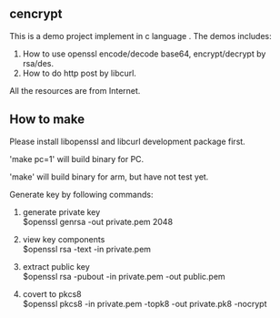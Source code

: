 

## cencrypt

This is a demo project implement in c language . The demos includes: 

1. How to use openssl encode/decode base64, encrypt/decrypt by rsa/des.
2. How to do http post by libcurl.

All the resources are from Internet.

## How to make

Please install libopenssl and libcurl development package first. 

'make pc=1' will build binary for PC. 

'make' will build binary for arm, but have not test yet. 


Generate key by following commands:

1.  generate private  key                                       
$openssl genrsa -out private.pem 2048

2. view key components                                                
$openssl rsa -text -in private.pem

3. extract public key                                                
$openssl rsa -pubout -in private.pem -out public.pem

4. covert to pkcs8                                                
$openssl pkcs8 -in  private.pem -topk8 -out private.pk8 -nocrypt



